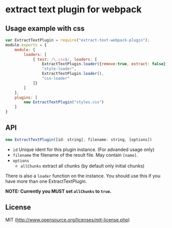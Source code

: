 # extract text plugin for webpack

## Usage example with css

``` javascript
var ExtractTextPlugin = require("extract-text-webpack-plugin");
module.exports = {
	module: {
		loaders: [
			{ test: /\.css$/, loaders: [
				ExtractTextPlugin.loader({remove:true, extract: false}),
				"style-loader",
				ExtractTextPlugin.loader(),
				"css-loader"
			]}
		]
	},
	plugins: [
		new ExtractTextPlugin("styles.css")
	]
}
```

## API

``` javascript
new ExtractTextPlugin([id: string], filename: string, [options])
```

* `id` Unique ident for this plugin instance. (For advanded usage only)
* `filename` the filename of the result file. May contain `[name]`.
* `options`
  * `allChunks` extract all chunks (by default only initial chunks)

There is also a `loader` function on the instance. You should use this if you have more than one ExtractTextPlugin.

**NOTE: Currently you MUST set `allChunks` to `true`.**

## License

MIT (http://www.opensource.org/licenses/mit-license.php)